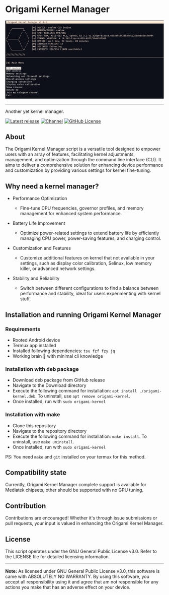# Origami Kernel Manager

![Hero image for Origami Kernel Manager](.assets/new_hero_img.png)

---

Another yet kernel manager.

[![Latest release](https://img.shields.io/github/v/release/rem01gaming/origami_kernel_manager?label=Release&logo=github)](https://github.com/rem01gaming/origami_kernel_manager/releases/latest)
[![Channel](https://img.shields.io/badge/Follow-Telegram-blue.svg?logo=telegram)](https://t.me/rem01channel)
[![GitHub License](https://img.shields.io/github/license/rem01gaming/origami_kernel_manager?logo=gnu)](/LICENSE)

## About

The Origami Kernel Manager script is a versatile tool designed to empower users with an array of features, facilitating kernel adjustments, management, and optimization through the command line interface (CLI). It aims to deliver a comprehensive solution for enhancing device performance and customization by providing various settings for kernel fine-tuning.

## Why need a kernel manager?

- Performance Optimization
  - Fine-tune CPU frequencies, governor profiles, and memory management for enhanced system performance.

- Battery Life Improvement
  - Optimize power-related settings to extend battery life by efficiently managing CPU power, power-saving features, and charging control.

- Customization and Features
  - Customize additional features on kernel that not available in your settings, such as display color calibration, Selinux, low memory killer, or advanced network settings.

- Stability and Reliability
  - Switch between different configurations to find a balance between performance and stability, ideal for users experimenting with kernel stuff.

## Installation and running Origami Kernel Manager

### Requirements
- Rooted Android device
- Termux app installed
- Installed following dependencies: `tsu fzf fzy jq`
- Working brain 🧠 with minimal cli knowledge

### Installation with deb package

- Download deb package from GitHub release
- Navigate to the Download directory
- Execute the following command for installation: `apt install ./origami-kernel.deb`. To uninstall, use `apt remove origami-kernel`.
- Once installed, run with `sudo origami-kernel`

### Installation with make

- Clone this repository
- Navigate to the repository directory
- Execute the following command for installation: `make install`. To uninstall, use `make uninstall`.
- Once installed, run with `sudo origami-kernel`

PS: You need `make` and `git` installed on your termux for this method.

## Compatibility state

Currently, Origami Kernel Manager complete support is available for Mediatek chipsets, other should be supported with no GPU tuning.

## Contribution

Contributions are encouraged! Whether it's through issue submissions or pull requests, your input is valued in enhancing the Origami Kernel Manager.

## License

This script operates under the GNU General Public License v3.0. Refer to the LICENSE file for detailed licensing information.

---

**Note:** As licensed under GNU General Public License v3.0, this software is came with ABSOLUTELY NO WARRANTY. By using this software, you accept all responsibility using it and agree that am not responsible for any actions you make that has an adverse effect on your device.